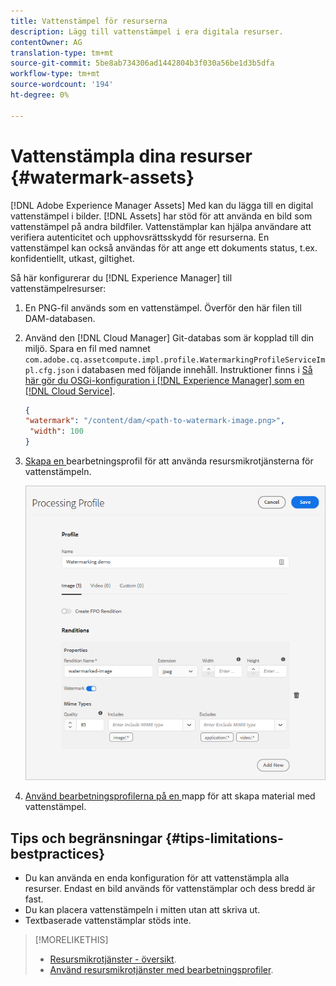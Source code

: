 ```yaml
---
title: Vattenstämpel för resurserna
description: Lägg till vattenstämpel i era digitala resurser.
contentOwner: AG
translation-type: tm+mt
source-git-commit: 5be8ab734306ad1442804b3f030a56be1d3b5dfa
workflow-type: tm+mt
source-wordcount: '194'
ht-degree: 0%

---
```



# Vattenstämpla dina resurser {#watermark-assets}

[!DNL Adobe Experience Manager Assets] Med kan du lägga till en digital vattenstämpel i bilder. [!DNL Assets] har stöd för att använda en bild som vattenstämpel på andra bildfiler. Vattenstämplar kan hjälpa användare att verifiera autenticitet och upphovsrättsskydd för resurserna. En vattenstämpel kan också användas för att ange ett dokuments status, t.ex. konfidentiellt, utkast, giltighet.

Så här konfigurerar du [!DNL Experience Manager] till vattenstämpelresurser:

1. En PNG-fil används som en vattenstämpel. Överför den här filen till DAM-databasen.

1. Använd den [!DNL Cloud Manager] Git-databas som är kopplad till din miljö. Spara en fil med namnet `com.adobe.cq.assetcompute.impl.profile.WatermarkingProfileServiceImpl.cfg.json` i databasen med följande innehåll. Instruktioner finns i [Så här gör du OSGi-konfiguration i [!DNL Experience Manager] som en [!DNL Cloud Service]](/help/implementing/deploying/configuring-osgi.md).

   ```json
   {
   "watermark": "/content/dam/<path-to-watermark-image.png>",
    "width": 100
   }
   ```

1. [Skapa en ](/help/assets/asset-microservices-configure-and-use.md#create-custom-profile) bearbetningsprofil för att använda resursmikrotjänsterna för vattenstämpeln.

   ![Resursbearbetningsprofil för att skapa vattenstämpel](assets/watermark-processing-profile.png)

1. [Använd bearbetningsprofilerna på en ](/help/assets/asset-microservices-configure-and-use.md#use-profiles) mapp för att skapa material med vattenstämpel.

## Tips och begränsningar {#tips-limitations-bestpractices}

* Du kan använda en enda konfiguration för att vattenstämpla alla resurser. Endast en bild används för vattenstämplar och dess bredd är fast.
* Du kan placera vattenstämpeln i mitten utan att skriva ut.
* Textbaserade vattenstämplar stöds inte.

>[!MORELIKETHIS]
>
>* [Resursmikrotjänster - översikt](/help/assets/asset-microservices-overview.md).
>* [Använd resursmikrotjänster med bearbetningsprofiler](/help/assets/asset-microservices-configure-and-use.md).


